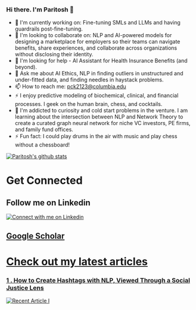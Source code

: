 

<!--

Here are some ideas to get you started:

- 🔭 I’m currently working on ...
- 🌱 I’m currently learning ...
- 👯 I’m looking to collaborate on ...
- 🤔 I’m looking for help with ...
- 💬 Ask me about ...
- 📫 How to reach me: ...
- 😄 Pronouns: ...
- ⚡ Fun fact: ...
-->

<!-- Please don't remove this: Grab your social icons from https://github.com/carlsednaoui/gitsocial -->

[1.2]: http://i.imgur.com/wWzX9uB.png (twitter icon without padding)

### Hi there. I'm Paritosh 👋

<!--
**paritoshk/paritoshk** is a ✨ _special_ ✨ repository because its `README.md` (this file) appears on your GitHub profile.

-->
- 🔭 I'm currently working on: Fine-tuning SMLs and LLMs and having guardrails post-fine-tuning.
- 👯 I'm looking to collaborate on: NLP and AI-powered models for designing a marketplace for employers so their teams can navigate benefits, share experiences, and collaborate across organizations without disclosing their identity. 
- 🤔 I'm looking for help - AI Assistant for Health Insurance Benefits (and beyond). 
- 💬 Ask me about AI Ethics, NLP in finding outliers in unstructured and under-fitted data, and finding needles in haystack problems.
- 📫 How to reach me: pck2123@columbia.edu
- ⚡ I enjoy predictive modeling of biochemical, clinical, and financial processes. I geek on the human brain, chess, and cocktails.
- 🌱 I'm addicted to curiosity and cold start problems in the venture. I am learning about the intersection between NLP and Network Theory to create a curated graph neural network for niche VC investors, PE firms, and family fund offices.
- ⚡ Fun fact: I could play drums in the air with music and play chess without a chessboard! 


[![Paritosh's github stats](https://github-readme-stats.vercel.app/api?username=paritoshk&count_private=true&show_icons=true&theme=radical&hide_rank=false)](https://github.com/anuraghazra/github-readme-stats)


# Get Connected

## Follow me on Linkedin
<a target="Linkedin" href="https://www.linkedin.com/in/paritoshkul/"><img src="https://brand.linkedin.com/content/dam/me/business/en-us/amp/brand-site/v2/bg/LI-Logo.svg.original.svg" title="Linkedin:Paritosh.K" alt="Connect with me on Linkedin"> 

## Google Scholar 

<a target="GScholar" href="https://scholar.google.com/citations?user=ylTi8DIAAAAJ&hl=en">

# Check out my latest articles
### 1 . How to Create Hashtags with NLP, Viewed Through a Social Justice Lens
<a target="NLP and AI Ethics" href="https://towardsdatascience.com/how-to-transform-technical-jargon-into-simple-bi-tri-grams-with-nlp-on-a-public-dataset-2081f5609c1f"><img src="https://miro.medium.com/max/700/0*EFdrhqxHSzaEaUSp" title="How to Create Hashtags with NLP, Viewed Through a Social Justice Lens" alt="Recent Article I"> 


